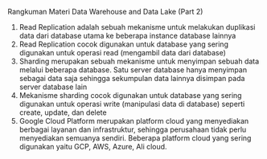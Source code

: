 Rangkuman Materi Data Warehouse and Data Lake (Part 2)
1.	Read Replication adalah sebuah mekanisme untuk melakukan duplikasi data dari database utama ke beberapa instance database lainnya
2.	Read Replication cocok digunakan untuk database yang sering digunakan untuk operasi read (mengambil data dari database)
3.	Sharding merupakan sebuah mekanisme untuk menyimpan sebuah data melalui beberapa database. Satu server database hanya menyimpan sebagai data saja sehingga sekumpulan data lainnya disimpan pada server database lain
4.	Mekanisme sharding cocok digunakan untuk database yang sering digunakan untuk operasi write (manipulasi data di database) seperti create, update, dan delete
5.	Google Cloud Platform merupakan platform cloud yang menyediakan berbagai layanan dan infrastruktur, sehingga perusahaan tidak perlu menyediakan semuanya sendiri. Beberapa platform cloud yang sering digunakan yaitu GCP, AWS, Azure, Ali cloud.
